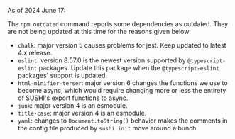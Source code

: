 As of 2024 June 17:

The `npm outdated` command reports some dependencies as outdated. They are not being updated at this time for the reasons given below:

- `chalk`: major version 5 causes problems for jest. Keep updated to latest 4.x release.
- `eslint`: version 8.57.0 is the newest version supported by `@typescript-eslint` packages. Update this package when the `@typescript-eslint` packages' support is updated.
- `html-minifier-terser`: major version 6 changes the functions we use to become async, which would require changing more or less the entirety of SUSHI's export functions to async.
- `junk`: major version 4 is an esmodule.
- `title-case`: major version 4 is an esmodule.
- `yaml`: changes to `Document.toString()` behavior makes the comments in the config file produced by `sushi init` move around a bunch.
